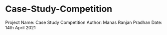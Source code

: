 # Case-Study-Competition
Project Name: Case Study Competition 
Author: Manas Ranjan Pradhan 
Date: 14th April 2021
